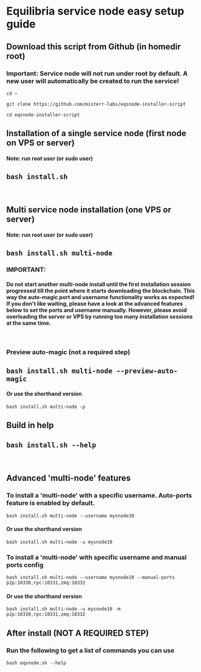# Equilibria service node easy setup guide

## Download this script from Github (in homedir root)
### Important: Service node will not run under root by default. A new user will automatically be created to run the service!

`cd ~`

`git clone https://github.com/misterr-labs/eqsnode-installer-script`

`cd eqsnode-installer-script`

## Installation of a single service node (first node on VPS or server)
#### Note: run root user (or sudo user)

`bash install.sh`
-
<br />

## Multi service node installation (one VPS or server)
#### Note: run root user (or sudo user)

`bash install.sh multi-node`
-
### IMPORTANT: 
#### Do not start another multi-node install until the first installation session progressed till the point where it starts downloading the blockchain. This way the auto-magic port and username functionality works as expected! If you don't like waiting, please have a look at the advanced features below to set the ports and username manually. However, please avoid overloading the server or VPS by running too many installation sessions at the same time.
<br />

### Preview auto-magic (not a required step)
`bash install.sh multi-node --preview-auto-magic`
-
#### Or use the shorthand version

`bash install.sh multi-node -p`
<br />

## Build in help
`bash install.sh --help`
-
<br />

## Advanced 'multi-node' features

### To install a 'multi-node' with a specific username. Auto-ports feature is enabled by default.
`bash install.sh multi-node --username mysnode10`

#### Or use the shorthand version
`bash install.sh multi-node -u mysnode10`

### To install a 'multi-node' with specific username and manual ports config
`bash install.sh multi-node --username mysnode10 --manual-ports p2p:10330,rpc:10331,zmq:10332`

#### Or use the shorthand version
`bash install.sh multi-node -u mysnode10 -m p2p:10330,rpc:10331,zmq:10332`

## After install (NOT A REQUIRED STEP)

### Run the following to get a list of commands you can use
`bash eqsnode.sh --help`
